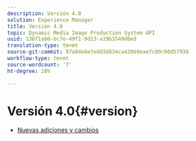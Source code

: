 ```yaml
---
description: Versión 4.0
solution: Experience Manager
title: Versión 4.0
topic: Dynamic Media Image Production System API
uuid: 136f1ab0-bc7e-49f1-9d13-a19b3549d6ed
translation-type: tm+mt
source-git-commit: 97a84e8e7edd3d834ca42069eae7c09c00d57938
workflow-type: tm+mt
source-wordcount: '7'
ht-degree: 28%

---
```



# Versión 4.0{#version}

* [Nuevas adiciones y cambios](r-4-0-new.md)

